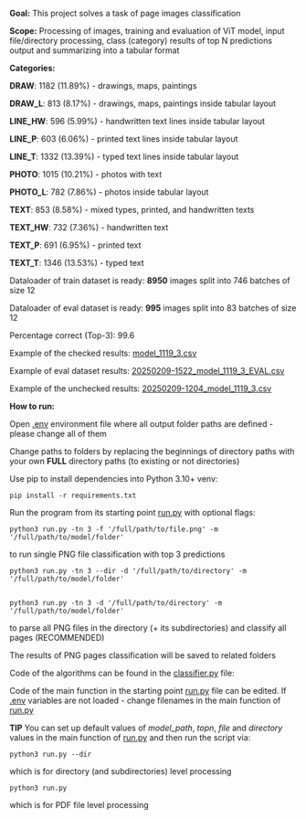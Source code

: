 **Goal:** This project solves a task of page images classification

**Scope:** Processing of images, training and evaluation of ViT model,
input file/directory processing, class (category) results of top N predictions output 
and summarizing into a tabular format 

**Categories:**

**DRAW**:	1182	(11.89%)  - drawings, maps, paintings 

**DRAW_L**:	813	(8.17%)   - drawings, maps, paintings inside tabular layout

**LINE_HW**:	596	(5.99%)   - handwritten text lines inside tabular layout

**LINE_P**:	603	(6.06%)   - printed text lines inside tabular layout

**LINE_T**:	1332	(13.39%)  - typed text lines inside tabular layout

**PHOTO**:	1015	(10.21%)  - photos with text

**PHOTO_L**:	782	(7.86%)   - photos inside tabular layout

**TEXT**:	853	(8.58%)   - mixed types, printed, and handwritten texts

**TEXT_HW**:	732	(7.36%)   - handwritten text

**TEXT_P**:	691	(6.95%)   - printed text

**TEXT_T**:	1346	(13.53%)  - typed text

Dataloader of train dataset is ready:	**8950** images split into 746 batches of size 12

Dataloader of eval dataset is ready:	**995** images split into 83 batches of size 12

Percentage correct (Top-3):  99.6

Example of the checked results: [model_1119_3.csv](result%2Ftables%2Fmodel_1119_3.csv)

Example of eval dataset results: [20250209-1522_model_1119_3_EVAL.csv](result%2Ftables%2F20250209-1522_model_1119_3_EVAL.csv)

Example of the unchecked results: [20250209-1204_model_1119_3.csv](result%2Ftables%2F20250209-1204_model_1119_3.csv)

**How to run:**

Open [.env](.env) environment file where all output folder paths are defined - please change all of them

Change paths to folders by replacing the beginnings of directory paths with your own **FULL** directory paths (to 
existing or not directories)

Use pip to install dependencies into Python 3.10+ venv:

    pip install -r requirements.txt

Run the program from its starting point [run.py](run.py) with optional flags:

    python3 run.py -tn 3 -f '/full/path/to/file.png' -m '/full/path/to/model/folder'

to run single PNG file classification with top 3 predictions

    python3 run.py -tn 3 --dir -d '/full/path/to/directory' -m '/full/path/to/model/folder'


    python3 run.py -tn 3 -d '/full/path/to/directory' -m '/full/path/to/model/folder'

to parse all PNG files in the directory (+ its subdirectories) and classify all pages (RECOMMENDED)

The results of PNG pages classification will be saved to related folders 

Code of the algorithms can be found in the [classifier.py](classifier.py) file:

Code of the main function in the starting point [run.py](run.py) file can be edited. 
If [.env](.env) variables are not loaded - change filenames in the main function of [run.py](run.py)


**TIP**     You can set up default values of _model_path_, _topn_, _file_ and _directory_ values in the main function of
[run.py](run.py) and then run the script via:

    python3 run.py --dir 

which is for directory (and subdirectories) level processing

    python3 run.py 

which is for PDF file level processing

